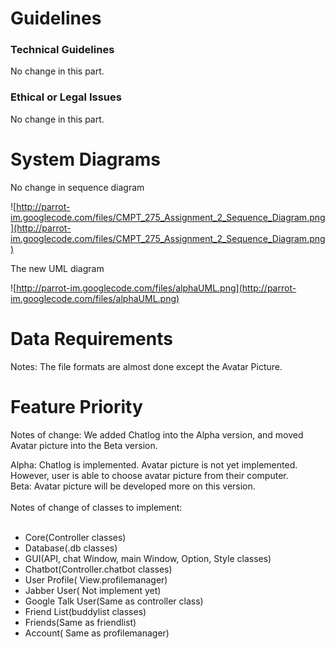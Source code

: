 # Guidelines #

### Technical Guidelines ###

No change in this part.

### Ethical or Legal Issues ###

No change in this part.

# System Diagrams #

No change in sequence diagram

![http://parrot-im.googlecode.com/files/CMPT_275_Assignment_2_Sequence_Diagram.png](http://parrot-im.googlecode.com/files/CMPT_275_Assignment_2_Sequence_Diagram.png)

The new UML diagram

![http://parrot-im.googlecode.com/files/alphaUML.png](http://parrot-im.googlecode.com/files/alphaUML.png)

# Data Requirements #

Notes: The file formats are almost done except the Avatar Picture.




# Feature Priority #

Notes of change:
We added Chatlog into the Alpha version, and moved Avatar picture into the Beta version.


Alpha: Chatlog is implemented. Avatar picture is not yet implemented. However, user is able to choose avatar picture from their computer. <br>
Beta: Avatar picture will be developed more on this version.<br>
<br>
Notes of change of classes to implement:<br>
<br>
<ul><li>Core(Controller classes)<br>
</li><li>Database(.db classes)<br>
</li><li>GUI(API, chat Window, main Window, Option, Style classes)<br>
</li><li>Chatbot(Controller.chatbot classes)<br>
</li><li>User Profile( View.profilemanager)<br>
</li><li>Jabber User( Not implement yet)<br>
</li><li>Google Talk User(Same as controller class)<br>
</li><li>Friend List(buddylist classes)<br>
</li><li>Friends(Same as friendlist)<br>
</li><li>Account( Same as profilemanager)